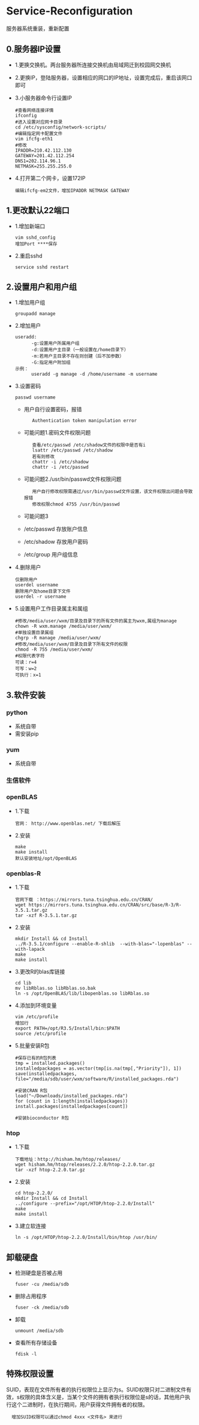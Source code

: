 # Service-Reconfiguration
服务器系统重装，重新配置
## 0.服务器IP设置
* 1.更换交换机。两台服务器所连接交换机由局域网迁到校园网交换机
* 2.更换IP，登陆服务器，设置相应的网口的IP地址，设置完成后，重启该网口即可
* 3.小服务器命令行设置IP

      #查看网络连接详情
      ifconfig
      #进入设置对应网卡目录
      cd /etc/sysconfig/network-scripts/
      #编辑指定网卡配置文件
      vim ifcfg-eth1
      #修改
      IPADDR=210.42.112.130
      GATEWAY=201.42.112.254
      DNS1=202.114.96.1
      NETMASK=255.255.255.0
* 4.打开第二个网卡，设置172IP
      
      编辑ifcfg-em2文件，增加IPADDR NETMASK GATEWAY
      
## 1.更改默认22端口
* 1.增加新端口

      vim sshd_config
      增加Port ****保存
* 2.重启sshd

      service sshd restart
## 2.设置用户和用户组
* 1.增加用户组

      groupadd manage
* 2.增加用户

      useradd:
            -g:设置用户所属用户组
            -d:设置用户主目录（一般设置在/home目录下）
            -m:若用户主目录不存在则创建（后不加参数）
            -G:指定用户附加组
      示例：
            useradd -g manage -d /home/username -m username 
* 3.设置密码
 
      passwd username
   * 用户自行设置密码，报错
   
            Authentication token manipulation error
   * 可能问题1.密码文件权限问题
   
            查看/etc/passwd /etc/shadow文件的权限中是否有i
            lsattr /etc/passwd /etc/shadow
            若有则修改
            chattr -i /etc/shadow
            chattr -i /etc/passwd
   * 可能问题2./usr/bin/passwd文件权限问题
   
            用户自行修改权限需通过/usr/bin/passwd文件设置，该文件权限出问题会导致报错
            修改权限chmod 4755 /usr/bin/passwd
   
   * 可能问题3
   
   * /etc/passwd 存放账户信息
   * /etc/shadow  存放用户密码
   * /etc/group 用户组信息
* 4.删除用户

      仅删除用户
      userdel username
      删除用户及home目录下文件
      userdel -r username 
* 5.设置用户工作目录属主和属组

      #修改/media/user/wxm/目录及目录下的所有文件的属主为wxm,属组为manage
      chown -R wxm.manage /media/user/wxm/
      #单独设置目录属组
      chgrp -R manage /media/user/wxm/
      #修改/media/user/wxm/目录及目录下所有文件的权限
      chmod -R 755 /media/user/wxm/
      #权限代表字符
      可读：r=4
      可写：w=2
      可执行：x=1
## 3.软件安装
### python
* 系统自带
* 需安装pip
### yum
* 系统自带
### 生信软件
### openBLAS
* 1.下载

      官网： http://www.openblas.net/ 下载后解压
* 2.安装

      make 
      make install
      默认安装地址/opt/OpenBLAS
### openblas-R
* 1.下载

      官网下载 ：https://mirrors.tuna.tsinghua.edu.cn/CRAN/
      wget https://mirrors.tuna.tsinghua.edu.cn/CRAN/src/base/R-3/R-3.5.1.tar.gz
      tar -xzf R-3.5.1.tar.gz
* 2.安装

      mkdir Install && cd Install
      ../R-3.5.1/configure --enable-R-shlib  --with-blas="-lopenblas" --with-lapack 
      make
      make install
* 3.更改R的blas库链接

      cd lib
      mv libRblas.so libRblas.so.bak
      ln -s /opt/OpenBLAS/lib/libopenblas.so libRblas.so
* 4.添加到环境变量

      vim /etc/profile
      增加行
      export PATH=/opt/R3.5/Install/bin:$PATH
      source /etc/profile
* 5.批量安装R包

      #保存已有的R包列表
      tmp = installed.packages()
      installedpackages = as.vector(tmp[is.na(tmp[,"Priority"]), 1])
      save(installedpackages, file="/media/sdb/user/wxm/software/R/installed_packages.rda")
      
      #安装CRAN R包
      load("~/Downloads/installed_packages.rda")
      for (count in 1:length(installedpackages)) install.packages(installedpackages[count])
      
      #安装bioconductor R包
      



### htop
* 1.下载

      下载地址：http://hisham.hm/htop/releases/
      wget hisham.hm/htop/releases/2.2.0/htop-2.2.0.tar.gz
      tar -xzf htop-2.2.0.tar.gz
* 2.安装

      cd htop-2.2.0/
      mkdir Install && cd Install
      ../configure --prefix="/opt/HTOP/htop-2.2.0/Install"
      make
      make install
* 3.建立软连接

      ln -s /opt/HTOP/htop-2.2.0/Install/bin/htop /usr/bin/


## 卸载硬盘
* 检测硬盘是否被占用

      fuser -cu /media/sdb
* 删除占用程序

      fuser -ck /media/sdb
* 卸载

      unmount /media/sdb
* 查看所有存储设备

      fdisk -l 
## 特殊权限设置
SUID，表现在文件所有者的执行权限位上显示为s。SUID权限只对二进制文件有效，s权限的具体含义是，当某个文件的拥有者执行权限位是s的话，其他用户执行这个二进制时，在执行期间，用户获得文件拥有者的权限。

      增加SUID权限可以通过chmod 4xxx <文件名> 来进行




    
